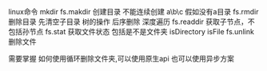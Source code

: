 linux命令  mkdir
fs.makdir 创建目录 不能连续创建 a\b\c 假如没有a目录
fs.rmdir  删除目录 先清空子目录 树的操作 后序删除 深度遍历
fs.readdir 获取子节点，不包括孙节点
fs.stat  获取文件状态 包括是不是文件夹 isDirectory
isFile
fs.unlink 删除文件

需要掌握
如何使用循环删除文件夹,可以使用原生api 也可以使用异步方案